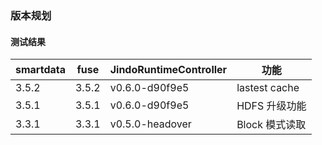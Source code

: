 ### 版本规划

#### 测试结果
| smartdata   | fuse | JindoRuntimeController | 功能 |
| ---  | --- | --- | --- |
| 3.5.2  | 3.5.2 | v0.6.0-d90f9e5 | lastest cache|
| 3.5.1  | 3.5.1 | v0.6.0-d90f9e5 | HDFS 升级功能|
| 3.3.1  | 3.3.1 | v0.5.0-headover | Block 模式读取 |
